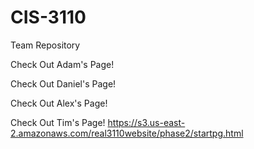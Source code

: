 # CIS-3110
Team Repository

Check Out Adam's Page!


Check Out Daniel's Page!


Check Out Alex's Page!


Check Out Tim's Page!
https://s3.us-east-2.amazonaws.com/real3110website/phase2/startpg.html
